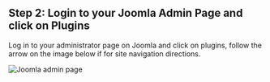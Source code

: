 ## Step 2: Login to your Joomla Admin Page and click on Plugins

Log in to your administrator page on Joomla and click on plugins, follow the arrow on the image below if for site navigation directions.


![Joomla admin page](https://files.readme.io/9c90dc1-sc_2.png)